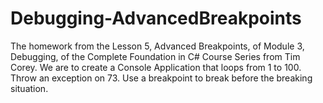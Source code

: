 # Debugging-AdvancedBreakpoints
The homework from the Lesson 5, Advanced Breakpoints, of Module 3, Debugging, of the Complete Foundation in C# Course Series from Tim Corey. We are to create a Console Application that loops from 1 to 100. Throw an exception on 73. Use a breakpoint to break before the breaking situation.
